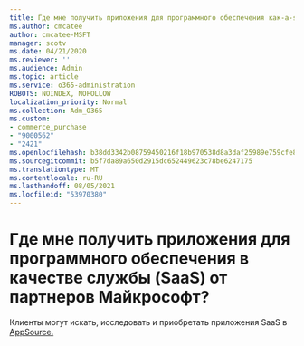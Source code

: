 ```yaml
---
title: Где мне получить приложения для программного обеспечения как-a-service (SaaS)?
ms.author: cmcatee
author: cmcatee-MSFT
manager: scotv
ms.date: 04/21/2020
ms.reviewer: ''
ms.audience: Admin
ms.topic: article
ms.service: o365-administration
ROBOTS: NOINDEX, NOFOLLOW
localization_priority: Normal
ms.collection: Adm_O365
ms.custom:
- commerce_purchase
- "9000562"
- "2421"
ms.openlocfilehash: b38dd3342b08759450216f18b970538d8a3daf25989e759cfe8ac91b4b8154af
ms.sourcegitcommit: b5f7da89a650d2915dc652449623c78be6247175
ms.translationtype: MT
ms.contentlocale: ru-RU
ms.lasthandoff: 08/05/2021
ms.locfileid: "53970380"
---
```

# <a name="where-do-i-get-software-as-a-service-saas-apps-from-microsoft-partners"></a>Где мне получить приложения для программного обеспечения в качестве службы (SaaS) от партнеров Майкрософт?

Клиенты могут искать, исследовать и приобретать приложения SaaS в [AppSource.](https://appsource.microsoft.com)